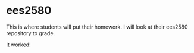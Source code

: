 # ees2580

This is where students will put their homework. I will look at their ees2580 repository to grade. 

It worked! 
